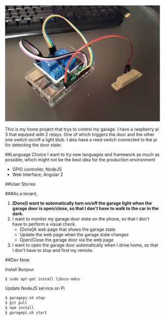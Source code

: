 ![Hardware Screenshot](./images/hardware.JPG)

This is my home project that trys to control my garage. I have a raspberry pi 3 that equiped with 2 relays. One of which triggers the door and the other one switch on/off a light blub. I also have a reed switch connected to the pi for detecting the door state. 

##Language Choice
I want to try new languages and framework as much as possible, which might not be the best idea for the production environment 

- GPIO controller, NodeJS
- Web Interface, Angular 2 

##User Stories

###As a tenant, 
1. **[Done]I want to automatically turn on/off the garage light when the garage door is open/close, so that I don't have to walk to the car in the dark.**
1. I want to monitor my garage door state on the phone, so that I don't have to perform a visual check.
	- [Done]A web page that shows the garage state
	- Update the web page when the garage state changes
	- Open/Close the garage door via the web page
1. I want to open the garage door automatically when I drive home, so that I don't have to stop and find my remote.

##Dev Note

Install Bonjour

	$ sudo apt-get install libnss-mdns
	
Update NodeJS service on Pi

	$ garagepi.sh stop
	$ git pull 
	$ npm install	
	$ garagepi.sh start
	

